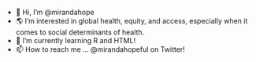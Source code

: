 - 👋 Hi, I’m @mirandahope
- 🌎 I’m interested in global health, equity, and access, especially when it comes to social determinants of health.
- 🌱 I’m currently learning R and HTML!
- 📫 How to reach me ... @mirandahopeful on Twitter!

<!---
mirandahope/mirandahope is a ✨ special ✨ repository because its `README.md` (this file) appears on your GitHub profile.
You can click the Preview link to take a look at your changes.
--->
